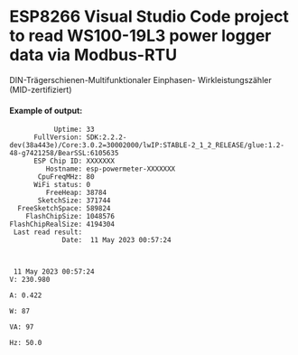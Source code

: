 # ESP8266 Visual Studio Code project to read WS100-19L3 power logger data via Modbus-RTU

DIN-Trägerschienen-Multifunktionaler Einphasen- Wirkleistungszähler (MID-zertifiziert)

#### Example of output:

```
           Uptime: 33 
      FullVersion: SDK:2.2.2-dev(38a443e)/Core:3.0.2=30002000/lwIP:STABLE-2_1_2_RELEASE/glue:1.2-48-g7421258/BearSSL:6105635 
      ESP Chip ID: XXXXXXX 
         Hostname: esp-powermeter-XXXXXXX
       CpuFreqMHz: 80 
      WiFi status: 0 
         FreeHeap: 38784 
       SketchSize: 371744 
  FreeSketchSpace: 589824 
    FlashChipSize: 1048576 
FlashChipRealSize: 4194304 
 Last read result: 
             Date:  11 May 2023 00:57:24 



 11 May 2023 00:57:24 
V: 230.980

A: 0.422

W: 87

VA: 97

Hz: 50.0
```

